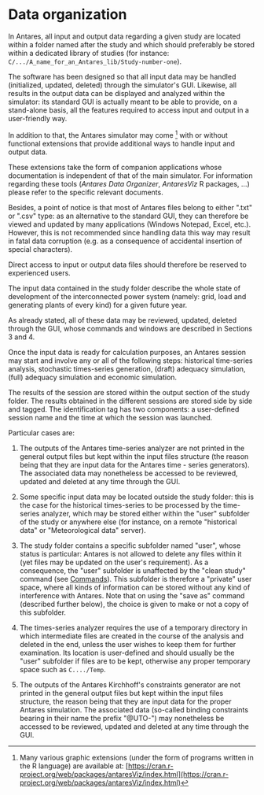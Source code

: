 # Data organization

In Antares, all input and output data regarding a given study are located within a folder named after the study
and which should preferably be stored within a dedicated library of studies
(for instance: `C/.../A_name_for_an_Antares_lib/Study-number-one`).

The software has been designed so that all input data may be handled (initialized, updated, deleted) through
the simulator's GUI. Likewise, all results in the output data can be displayed and analyzed within the simulator:
its standard GUI is actually meant to be able to provide, on a stand-alone basis, all the features required to access
input and output in a user-friendly way.

In addition to that, the Antares simulator may come [^3] with or without functional extensions that provide additional
ways to handle input and output data.

These extensions take the form of companion applications whose documentation is independent of that of the main simulator.
For information regarding these tools (*Antares Data Organizer*, *AntaresViz* R packages, …) please refer to
the specific relevant documents.

Besides, a point of notice is that most of Antares files belong to either ".txt" or ".csv" type:
as an alternative to the standard GUI, they can therefore be viewed and updated by many applications
(Windows Notepad, Excel, etc.). However, this is not recommended since handling data this way may result in fatal
data corruption (e.g. as a consequence of accidental insertion of special characters).

Direct access to input or output data files should therefore be reserved to experienced users.

The input data contained in the study folder describe the whole state of development of the interconnected power system
(namely: grid, load and generating plants of every kind) for a given future year.

As already stated, all of these data may be reviewed, updated, deleted through the GUI, whose commands and windows
are described in Sections 3 and 4.

Once the input data is ready for calculation purposes, an Antares session may start and involve any or all of
the following steps: historical time-series analysis, stochastic times-series generation, (draft) adequacy simulation,
(full) adequacy simulation and economic simulation.

The results of the session are stored within the output section of the study folder.
The results obtained in the different sessions are stored side by side and tagged.
The identification tag has two components: a user-defined session name and the time at which the session was launched.

Particular cases are:

1. The outputs of the Antares time-series analyzer are not printed in the general output files but kept within
the input files structure (the reason being that they are input data for the Antares time - series generators).
The associated data may nonetheless be accessed to be reviewed, updated and deleted at any time through the GUI.

2. Some specific input data may be located outside the study folder: this is the case for the historical times-series
to be processed by the time-series analyzer, which may be stored either within the "user" subfolder of the
study or anywhere else (for instance, on a remote "historical data" or "Meteorological data" server).

3. The study folder contains a specific subfolder named "user", whose status is particular: Antares is not allowed
to delete any files within it (yet files may be updated on the user's requirement). As a consequence,
the "user" subfolder is unaffected by the "clean study" command (see [Commands](03-commands.md)).
This subfolder is therefore a
"private" user space, where all kinds of information can be stored without any kind of interference with Antares.
Note that on using the "save as" command (described further below), the choice is given to make or not a copy of
this subfolder.

4. The times-series analyzer requires the use of a temporary directory in which intermediate files are created
in the course of the analysis and deleted in the end, unless the user wishes to keep them for further examination.
Its location is user-defined and should usually be the "user" subfolder if files are to be kept, otherwise any
proper temporary space such as `C..../Temp`.

5. The outputs of the Antares Kirchhoff's constraints generator are not printed in the general output files
but kept within the input files structure, the reason being that they are input data for the proper Antares simulation.
The associated data (so-called binding constraints bearing in their name the prefix "@UTO-") may nonetheless
be accessed to be reviewed, updated and deleted at any time through the GUI.


[^3]: Many various graphic extensions (under the form of programs written in the R language) are available at: [https://cran.r-project.org/web/packages/antaresViz/index.html](https://cran.r-project.org/web/packages/antaresViz/index.html)
